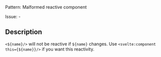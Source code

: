 Pattern: Malformed reactive component

Issue: -

## Description

`<${name}/>` will not be reactive if `${name}` changes. Use `<svelte:component this={${name}}/>` if you want this reactivity.